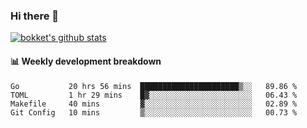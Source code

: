 ### Hi there 👋
[![bokket's github stats](https://github-readme-stats.vercel.app/api?username=bokket&show_icons=true&count_private=true)](https://github.com/anuraghazra/github-readme-stats)

#### :bar_chart: Weekly development breakdown
<!--START_SECTION:waka-->
```text
Go           20 hrs 56 mins  ██████████████████████▒░░   89.86 % 
TOML         1 hr 29 mins    █▓░░░░░░░░░░░░░░░░░░░░░░░   06.43 % 
Makefile     40 mins         ▓░░░░░░░░░░░░░░░░░░░░░░░░   02.89 % 
Git Config   10 mins         ▒░░░░░░░░░░░░░░░░░░░░░░░░   00.73 % 
```
<!--END_SECTION:waka-->

